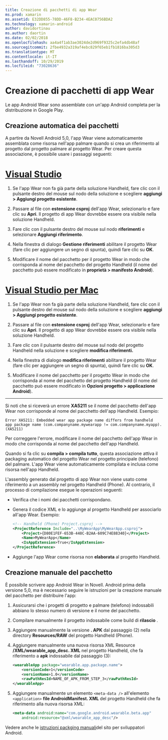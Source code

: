 ```yaml
---
title: Creazione di pacchetti di app Wear
ms.prod: xamarin
ms.assetid: E32DD855-78DD-46F8-B234-4EAC0756BDA2
ms.technology: xamarin-android
author: davidortinau
ms.author: daortin
ms.date: 02/02/2018
ms.openlocfilehash: aa4a4f1ab3ae3024de2d969f9325c2efa4db48af
ms.sourcegitcommit: 2fbe4932a319af4ebc829f65eb1fb1816ba305d3
ms.translationtype: MT
ms.contentlocale: it-IT
ms.lasthandoff: 10/29/2019
ms.locfileid: "73028636"
---
```

# <a name="packaging-wear-apps"></a>Creazione di pacchetti di app Wear

Le app Android Wear sono assemblate con un'app Android completa per la distribuzione in Google Play. 

## <a name="automatic-packaging"></a>Creazione automatica dei pacchetti

A partire da Novell Android 5,0, l'app Wear viene automaticamente assemblata come risorsa nell'app palmare quando si crea un riferimento al progetto dal progetto palmare al progetto Wear. Per creare questa associazione, è possibile usare i passaggi seguenti: 

# <a name="visual-studiotabwindows"></a>[Visual Studio](#tab/windows)

1. Se l'app Wear non fa già parte della soluzione Handheld, fare clic con il pulsante destro del mouse sul nodo della soluzione e scegliere **aggiungi > Aggiungi progetto esistente**.

2. Passare al file con **estensione csproj** dell'app Wear, selezionarlo e fare clic su **Apri**. Il progetto di app Wear dovrebbe essere ora visibile nella soluzione Handheld.

3. Fare clic con il pulsante destro del mouse sul nodo **riferimenti** e selezionare **Aggiungi riferimento**.

4. Nella finestra di dialogo **Gestione riferimenti** abilitare il progetto Wear (fare clic per aggiungere un segno di spunta), quindi fare clic su **OK**.

5. Modificare il nome del pacchetto per il progetto Wear in modo che corrisponda al nome del pacchetto del progetto Handheld (il nome del pacchetto può essere modificato in **proprietà > manifesto Android**).

# <a name="visual-studio-for-mactabmacos"></a>[Visual Studio per Mac](#tab/macos)

1. Se l'app Wear non fa già parte della soluzione Handheld, fare clic con il pulsante destro del mouse sul nodo della soluzione e scegliere **aggiungi > Aggiungi progetto esistente**.

2. Passare al file con **estensione csproj** dell'app Wear, selezionarlo e fare clic su **Apri**. Il progetto di app Wear dovrebbe essere ora visibile nella soluzione Handheld.

3. Fare clic con il pulsante destro del mouse sul nodo del progetto Handheld nella soluzione e scegliere **modifica riferimenti.**

4. Nella finestra di dialogo **modifica riferimenti** abilitare il progetto Wear (fare clic per aggiungere un segno di spunta), quindi fare clic su **OK**.

5. Modificare il nome del pacchetto per il progetto Wear in modo che corrisponda al nome del pacchetto del progetto Handheld (il nome del pacchetto può essere modificato in **Opzioni progetto > applicazione Android**).

-----

Si noti che si riceverà un errore **XA5211** se il nome del pacchetto dell'app Wear non corrisponde al nome del pacchetto dell'app Handheld. Esempio:

```shell
Error XA5211: Embedded wear app package name differs from handheld 
app package name (com.companyname.mywearapp != com.companyname.myapp). (XA5211)
```

Per correggere l'errore, modificare il nome del pacchetto dell'app Wear in modo che corrisponda al nome del pacchetto dell'app Handheld.

Quando si fa clic su **compila > compila tutto**, questa associazione attiva il packaging automatico del progetto Wear nel progetto principale (telefono) del palmare. L'app Wear viene automaticamente compilata e inclusa come risorsa nell'app Handheld.

L'assembly generato dal progetto di app Wear non viene usato come riferimento a un assembly nel progetto Handheld (Phone). Al contrario, il processo di compilazione esegue le operazioni seguenti:

- Verifica che i nomi dei pacchetti corrispondano. 

- Genera il codice XML e lo aggiunge al progetto Handheld per associarlo all'app Wear. Esempio: 

    ```xml
    <!-- Handheld (Phone) Project.csproj -->
    <ProjectReference Include="..\MyWearApp\MyWearApp.csproj">
        <Project>{D80E1FEF-653B-448C-B2AA-609C74E88340}</Project>
        <Name>MyWearApp</Name>
        <IsAppExtension>True</IsAppExtension>
    </ProjectReference>
    ```

- Aggiunge l'app Wear come risorsa non **elaborata** al progetto Handheld. 

## <a name="manual-packaging"></a>Creazione manuale del pacchetto

È possibile scrivere app Android Wear in Novell. Android prima della versione 5,0, ma è necessario seguire le istruzioni per la creazione manuale del pacchetto per distribuire l'app: 

1. Assicurarsi che i progetti di progetto e palmare (telefono) indossabili abbiano lo stesso numero di versione e il nome del pacchetto.

2. Compilare manualmente il progetto indossabile come build di **rilascio** .

3. Aggiungere manualmente la versione **. APK** dal passaggio (2) nella directory **Resources/RAW** del progetto Handheld (Phone).

4. Aggiungere manualmente una nuova risorsa XML Resource **/XML/wearable_app_desc. XML** nel progetto Handheld, che fa riferimento a **apk** indossabile dal passaggio (3):

    ```xml
    <wearableApp package="wearable.app.package.name">
        <versionCode>1</versionCode>
        <versionName>1.0</versionName>
        <rawPathResId>NAME_OF_APK_FROM_STEP_3</rawPathResId>
    </wearableApp>
    ```

5. Aggiungere manualmente un elemento `<meta-data />` all'elemento `<application>` **file AndroidManifest. XML** del progetto Handheld che fa riferimento alla nuova risorsa XML:

    ```xml
    <meta-data android:name="com.google.android.wearable.beta.app"
        android:resource="@xml/wearable_app_desc"/>
    ```

Vedere anche le [istruzioni packging manuali](https://developer.android.com/training/wearables/apps/packaging.html#PackageManually)del sito per sviluppatori Android.
